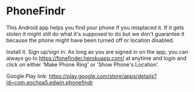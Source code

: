 # PhoneFindr

This Android app helps you find your phone if you misplaced it. If it gets stolen it might still
do what it's supposed to do but we don't guarantee it because the phone might have been turned off or location disabled.

Install it. Sign up/sign in. 
As long as you are signed in on the app, you can always go to https://fonefinder.herokuapp.com/ at anytime and login and click 
on either 'Make Phone Ring' or 'Show Phone's Location'. 

Google Play link: https://play.google.com/store/apps/details?id=com.eochoa5.edwin.phonefindr
